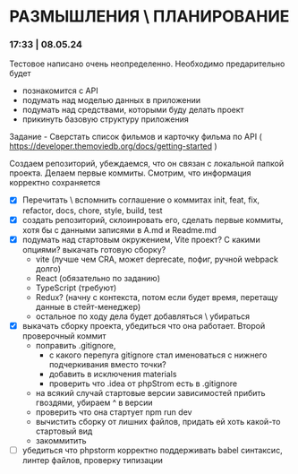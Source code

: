 # РАЗМЫШЛЕНИЯ \ ПЛАНИРОВАНИЕ

### 17:33 | 08.05.24

Тестовое написано очень неопределенно. Необходимо предарительно будет
- познакомится с API
- подумать над моделью данных в приложении
- подумать над средствами, которыми буду делать проект
- прикинуть базовую структуру приложения

Задание - Сверстать список фильмов и карточку фильма по API ( https://developer.themoviedb.org/docs/getting-started )

Создаем репозиторий, убеждаемся, что он связан с локальной папкой проекта. Делаем первые коммиты. Смотрим, что информация корректно сохраняется

- [x] Перечитать \ вспомнить соглашение о коммитах
init, feat, fix, refactor,  docs, chore, style, build, test
- [x] создать репозиторий, склоинровать его, сделать первые коммиты, хотя бы с данными записями в A.md и Readme.md
- [x] подумать над стартовым окружением, Vite проект? С какими опциями?
выкачать готовую сборку?
  - vite (лучше чем CRA, может deprecate, пофиг, ручной webpack долго)
  - React (обязательно по заданию)
  - TypeScript (требуют)
  - Redux? (начну с контекста, потом если будет время, перетащу данные в стейт-менеджер)
  - остальное по ходу дела будет добавляться \ убираться
- [x] выкачать сборку проекта, убедиться что она работает. Второй проверочный коммит
  - поправить .gitignore,
    - с какого перепуга gitignore стал именоваться с нижнего подчеркивания вместо точки?
    - добавить в исключения materials
    - проверить что .idea от phpStrom есть в .gitignore
  - на всякий случай стартовые версии зависимостей прибить гвоздями, убираем ^ в версии
  - проверить что она стартует npm run dev
  - вычистить сборку от лишних файлов, придать ей хоть какой-то стартовый вид
  - закоммитить
- [ ] убедиться что phpstorm корректно поддерживать babel синтаксис, линтер файлов, проверку типизации